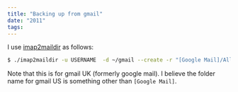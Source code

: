 ```yaml
---
title: "Backing up from gmail"
date: "2011"
tags:
---
```


<!--more-->

I use [imap2maildir](https://github.com/rtucker/imap2maildir) as follows:

```bash
$ ./imap2maildir -u USERNAME  -d ~/gmail --create -r "[Google Mail]/All Mail"
```

Note that this is for gmail UK (formerly google mail). I believe the folder name for gmail US is something other than `[Google Mail]`.
